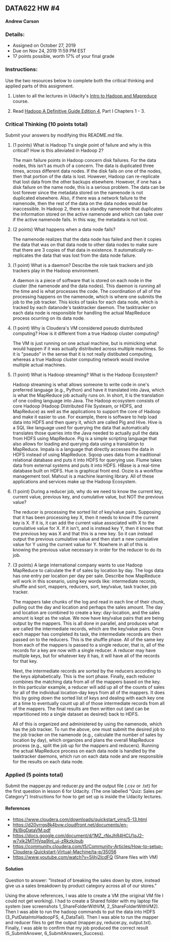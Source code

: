 ## DATA622 HW #4
#### Andrew Carson

### Details:
- Assigned on October 27, 2019
- Due on Nov 24, 2019 11:59 PM EST
- 17 points possible, worth 17% of your final grade

### Instructions:

Use the two resources below to complete both the critical thinking and applied parts of this assignment.

1. Listen to all the lectures in Udacity's [Intro to Hadoop and Mapreduce](https://www.udacity.com/course/intro-to-hadoop-and-mapreduce--ud617) course.  

2. Read [Hadoop A Definitive Guide Edition 4]( http://javaarm.com/file/apache/Hadoop/books/Hadoop-The.Definitive.Guide_4.edition_a_Tom.White_April-2015.pdf), Part I Chapters 1 - 3.

### Critical Thinking (10 points total)

Submit your answers by modifying this README.md file.

1. (1 points) What is Hadoop 1's single point of failure and why is this critical?  How is this alleviated in Hadoop 2?

    The main failure points in Hadoop concern disk failures.  For the data nodes, this isn't as much of a concern.  The data is duplicated three times, across different data nodes.  If the disk fails on one of the nodes, then that portion of the data is lost.  However, Hadoop can re-replicate that lost data from the other backups elsewhere.  However, if one has a disk failure on the name node, this is a serious problem.  The data can be lost forever since the metadata stored on the namenode is not duplicated elsewhere.  Also, if there was a network failure to the namenode, then the rest of the data on the data nodes would be inaccessible.  In Hadoop 2, there is a standby namenode that duplicates the information stored on the active namenode and which can take over if the active namenode fails.  In this way, the metadata is not lost.

2. (2 points) What happens when a data node fails?

    The namenode realizes that the data node has failed and then it copies the data that was on that data node to other data nodes to make sure that there are 3 copies of that data in existence.  It automatically re-replicates the data that was lost from the data node failure.

3. (1 point) What is a daemon?  Describe the role task trackers and job trackers play in the Hadoop environment.

    A daemon is a piece of software that is stored on each node in the cluster (the namenode and the data nodes).  This daemon is running all the time and is what processes the code.  The coordination of all of the processing happens on the namenode, which is where one submits the job to the job tracker.  This kicks of tasks for each data node, which is tracked by each datanode's tasktracker daemon.  The tasktracker on each data node is responsible for handling the actual MapReduce process ocurring on its data node.

4. (1 point) Why is Cloudera's VM considered pseudo distributed computing?  How is it different from a true Hadoop cluster computing?

    The VM is just running on one actual machine, but is mimicking what would happen if it was actually distributed across multiple machines.  So it is "pseudo" in the sense that it is not really distibuted computing, whereas a true Hadoop cluster computing network would involve multiple actual machines.

5. (1 point) What is Hadoop streaming? What is the Hadoop Ecosystem?

    Hadoop streaming is what allows someone to write code in one's preferred language (e.g., Python) and have it translated into Java, which is what the MapReduce job actually runs on.  In short, it is the translation of one coding language into Java.  The Hadoop ecosystem consists of core Hadoop (Hadoop Distributed File Systeam, or HDFS, and MapReduce) as well as the applications to support the core of Hadoop and make it easier to use.  For example, there is software to help load data into HDFS and then query it, which are called Pig and Hive.  Hive is a SQL like language used for querying the data that automatically translates those queries into the Java needed to actually pull the data from HDFS using MapReduce.  Pig is a simple scripting language that also allows for loading and querying data using a translation to MapReduce.  Impala is a language that directly accesses the data in HDFS instead of using MapReduce. Sqoop uses data from a traditional relational database and puts it into HDFS for querying use.  Flume takes data from external systems and puts it into HDFS.  HBase is a real-time database built on HDFS.  Hue is  graphical front end.  Oozie is a workflow management tool.  Mahout is a machine learning library.  All of these applications and services make up the Hadoop Ecosystem.

6. (1 point) During a reducer job, why do we need to know the current key, current value, previous key, and cumulative value, but NOT the previous value?

    The reducer is processing the sorted list of key/value pairs.  Supposing that it has been processing key X, then it needs to know if the current key is X.  If it is, it can add the current value associated with X to the cumulative value for X.  If it isn't, and is instead key Y, then it knows that the previous key was X and that this is a new key.  So it can instead output the previous cumulative value and then start a new cumulative value for Y using the current value for Y.  Nowhere in all of this is knowing the previous value necessary in order for the reducer to do its job.

7. (3 points) A large international company wants to use Hadoop MapReduce to calculate the # of sales by location by day.  The logs data has one entry per location per day per sale.  Describe how MapReduce will work in this scenario, using key words like: intermediate records, shuffle and sort, mappers, reducers, sort, key/value, task tracker, job tracker.  

    The mappers take chunks of the log and read in each line of their chunk, pulling out the day and location and perhaps the sales amount.  The day and location are combined to create a key: day-location, and the sales amount is kept as the value.  We now have key/value pairs that are being output by the mappers.  This is all done in parallel, and produces what are called the intermediate records, which are the key/value pairs.  Once each mapper has completed its task, the intermediate records are then passed on to the reducers.  This is the shuffle phase.  All of the same key from each of the mappers is passed to a single reducer, that is, all of the records for a key are now with a single reducer.  A reducer may have multiple keys, but for whatever key it has, it will have all of the records for that key.  

    Next, the intermediate records are sorted by the reducers according to the keys alphabetically.  This is the sort phase.  Finally, each reducer combines the matching data from all of the mappers based on the key.  In this particular example, a reducer will add up all of the counts of sales for all of the individual location-day keys from all of the mappers.  It does this by going down the sorted list of keys and dealing with each key one at a time to eventually count up all of those intermediate records from all of the mappers.  The final results are then written out (and can be repartitioned into a single dataset as desired) back to HDFS.

    All of this is organized and administered by using the namenode, which has the job tracker.  To run the above, one must submit the desired job to the job tracker on the namenode (e.g., calculate the number of sales by location by day), which organizes and plans the overall MapReduce process (e.g., split the job up for the mappers and reducers).  Running the actual MapReduce process on each data node is handled by the tasktracker daemons, which run on each data node and are responsible for the results on each data node.
    

### Applied (5 points total)

Submit the mapper.py and reducer.py and the output file (.csv or .txt) for the first question in lesson 6 for Udacity.  (The one labelled "Quiz: Sales per Category")  Instructions for how to get set up is inside the Udacity lectures.  

#### References
- https://www.cloudera.com/downloads/quickstart_vms/5-13.html
- https://d20vrrgs8k4bvw.cloudfront.net/documents/en-IN/BigDataVM.pdf
- https://docs.google.com/document/d/1MZ_rNxJhR4HCU1qJ2-w7xlk2MTHVqa9lnl_uj-zRkzk/pub
- https://community.cloudera.com/t5/Community-Articles/How-to-setup-Cloudera-Quickstart-Virtual-Machine/ta-p/35056
- https://www.youtube.com/watch?v=5Ijhj2IcdFQ (Share files with VM)

#### Solution
Question to answer: "Instead of breaking the sales down by store, instead give us a sales breakdown by product category across all of our stores."

Using the above references, I was able to create a VM (the original VM file I could not get working).  I had to create a Shared folder with my laptop file system (see screenshots 1_ShareFolderWithVM, 2_ShareFolderWithVM2).  Then I was able to run the hadoop commands to put the data into HDFS (3_PutDataIntoHadoopFS, 4_DataTail).  Then I was able to run the mapper and reducer files to get the output (mapper.py, reducer.py, output.txt).  Finally, I was able to confirm that my job produced the correct result (5_SubmitAnswer, 6_SubmitAnswers_Success).

